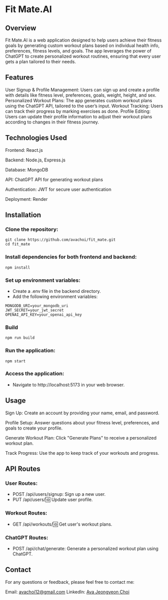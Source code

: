 # Fit Mate.AI

## Overview
Fit Mate.AI is a web application designed to help users achieve their fitness goals by generating custom workout plans based on individual health info, preferences, fitness levels, and goals. The app leverages the power of ChatGPT to create personalized workout routines, ensuring that every user gets a plan tailored to their needs.

## Features
User Signup & Profile Management: Users can sign up and create a profile with details like fitness level, preferences, goals, weight, height, and sex.
Personalized Workout Plans: The app generates custom workout plans using the ChatGPT API, tailored to the user’s input.
Workout Tracking: Users can track their progress by marking exercises as done.
Profile Editing: Users can update their profile information to adjust their workout plans according to changes in their fitness journey.


## Technologies Used
Frontend: React.js

Backend: Node.js, Express.js

Database: MongoDB

API: ChatGPT API for generating workout plans

Authentication: JWT for secure user authentication

Deployment: Render

## Installation
### Clone the repository:

```
git clone https://github.com/avachoi/fit_mate.git
cd fit_mate
```

### Install dependencies for both frontend and backend:

```
npm install
```

### Set up environment variables:

- Create a .env file in the backend directory.
- Add the following environment variables:
```
MONGODB_URI=your_mongodb_uri
JWT_SECRET=your_jwt_secret
OPENAI_API_KEY=your_openai_api_key
```

### Build 
```
npm run build
```
### Run the application:

```
npm start
```
### Access the application:

- Navigate to http://localhost:5173 in your web browser.
  
## Usage
Sign Up: Create an account by providing your name, email, and password.

Profile Setup: Answer questions about your fitness level, preferences, and goals to create your profile.

Generate Workout Plan: Click "Generate Plans" to receive a personalized workout plan.

Track Progress: Use the app to keep track of your workouts and progress.

## API Routes
### User Routes:
- POST /api/users/signup: Sign up a new user.
- PUT /api/users/:id: Update user profile.
### Workout Routes:
- GET /api/workouts/:id: Get user's workout plans.
### ChatGPT Routes:
- POST /api/chat/generate: Generate a personalized workout plan using ChatGPT.



## Contact
For any questions or feedback, please feel free to contact me:

Email: avachoi12@gmail.com
LinkedIn: [Ava Jeongyeon Choi](https://www.linkedin.com/in/ava-jeongyeonchoi)
